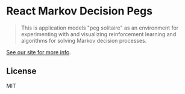 # React Markov Decision Pegs

> This is application models "peg solitaire" as an environment for experimenting
> with and visualizing reinforcement learning and algorithms for solving Markov
> decision processes.

[See our site for more info][site].


## License

MIT

[site]: http://jtrussell.github.io/react-markov-decision-pegs
